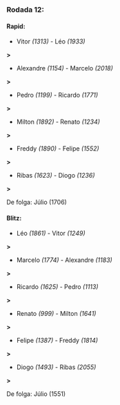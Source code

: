 ### Rodada 12:

#### Rapid:

* Vitor *(1313)*     -     Léo *(1933)*

 **>** 
* Alexandre *(1154)*     -     Marcelo *(2018)*

 **>** 
* Pedro *(1199)*     -     Ricardo *(1771)*

 **>** 
* Milton *(1892)*     -     Renato *(1234)*

 **>** 
* Freddy *(1890)*     -     Felipe *(1552)*

 **>** 
* Ribas *(1623)*     -     Diogo *(1236)*

 **>** 

De folga: Júlio (1706)

#### Blitz:

* Léo *(1861)*     -     Vitor *(1249)*

 **>** 
* Marcelo *(1774)*     -     Alexandre *(1183)*

 **>** 
* Ricardo *(1625)*     -     Pedro *(1113)*

 **>** 
* Renato *(999)*     -     Milton *(1641)*

 **>** 
* Felipe *(1387)*     -     Freddy *(1814)*

 **>** 
* Diogo *(1493)*     -     Ribas *(2055)*

 **>** 

De folga: Júlio (1551)

